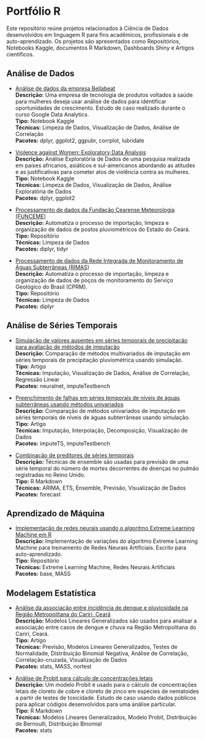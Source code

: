 # Portfólio R

Este repositório reúne projetos relacionados à Ciência de Dados desenvolvidos em linguagem R para fins acadêmicos, profissionais e de auto-aprendizado.
Os projetos são apresentados como Repositórios, Notebooks Kaggle, documentos R Markdown, Dashboards Shiny e Artigos científicos.

## Análise de Dados

- [Análise de dados da empresa Bellabeat](https://www.kaggle.com/code/rubensocj/an-lise-de-dados-da-empresa-bellabeat)  
**Descrição:** Uma empresa de tecnologia de produtos voltados à saúde para mulheres deseja usar análise de dados para identificar oportunidades de crescimento. Estudo de caso realizado durante o curso Google Data Analytics.  
**Tipo:** Notebook Kaggle  
**Técnicas:** Limpeza de Dados, Visualização de Dados, Análise de Correlação  
**Pacotes:** dplyr, ggplot2, ggpubr, corrplot, lubridate

- [Violence against Women: Exploratory Data Analysis](https://www.kaggle.com/rubensocj/violence-against-women-exploratory-data-analysis)  
**Descrição:** Análise Exploratória de Dados de uma pesquisa realizada em países africanos, asiáticos e sul-americanos abordando as atitudes e as justificativas para cometer atos de violência contra as mulheres.  
**Tipo:** Notebook Kaggle  
**Técnicas:** Limpeza de Dados, Visualização de Dados, Análise Exploratória de Dados  
**Pacotes:** dplyr, ggplot2

- [Processamento de dados da Fundação Cearense Meteorologia (FUNCEME)](https://github.com/rubensocj/series-FUNCEME)  
**Descrição:** Automatiza o processo de importação, limpeza e organização de dados de postos pluviométricos do Estado do Ceará.  
**Tipo:** Repositório  
**Técnicas:** Limpeza de Dados  
**Pacotes:** diplyr, tidyr  

- [Processamento de dados da Rede Integrada de Monitoramento de Águas Subterrâneas (RIMAS)](https://github.com/rubensocj/series-RIMAS)  
**Descrição:** Automatiza o processo de importação, limpeza e organização de dados de poços de monitoramento do Serviço Geológico do Brasil (CPRM).  
**Tipo:** Repositório  
**Técnicas:** Limpeza de Dados  
**Pacotes:** diplyr  

## Análise de Séries Temporais

- [Simulação de valores ausentes em séries temporais de precipitação para avaliação de métodos de imputação](https://github.com/rubensocj/arquivo-R/blob/main/src/CunhaJuniorFirmino2022_Climatologia.pdf)  
**Descrição:** Comparação de métodos multivariados de imputação em séries temporais de precipitação pluviométrica usando simulação.  
**Tipo:** Artigo  
**Técnicas:** Imputação, Visualização de Dados, Análise de Correlação, Regressão Linear  
**Pacotes:** neuralnet, imputeTestbench

- [Preenchimento de falhas em séries temporais de níveis de águas subterrâneas usando métodos univariados](https://github.com/rubensocj/arquivo-R/blob/main/src/CunhaJunior2022_ENREHSE.pdf)  
**Descrição:** Comparação de métodos univariados de imputação em séries temporais de níveis de águas subterrâneas usando simulação.  
**Tipo:** Artigo  
**Técnicas:** Imputação, Interpolação, Decomposição, Visualização de Dados  
**Pacotes:** imputeTS, imputeTestbench

- [Combinação de preditores de séries temporais](https://rpubs.com/rubensocj/combination-of-forecasts)  
**Descrição:** Técnicas de ensemble são usadas para previsão de uma série temporal do número de mortes decorrentes de doenças no pulmão registradas no Reino Unido.  
**Tipo:** R Markdown  
**Técnicas:** ARIMA, ETS, Ensemble, Previsão, Visualização de Dados  
**Pacotes:** forecast

## Aprendizado de Máquina

- [Implementação de redes neurais usando o algoritmo Extreme Learning Machine em R](https://github.com/rubensocj/extreme-learning-machine)  
**Descrição:** Implementação de variações do algoritmo Extreme Learning Machine para treinamento de Redes Neurais Artificiais. Escrito para auto-aprendizado.  
**Tipo:** Repositório  
**Técnicas:** Extreme Learning Machine, Redes Neurais Artificiais  
**Pacotes:** base, MASS

## Modelagem Estatística

- [Análise da associação entre incidência de dengue e
pluviosidade na Região Metropolitana do Cariri, Ceará](https://github.com/rubensocj/arquivo-R/blob/main/src/CunhaJunior2022_GaiaScientia.pdf)  
**Descrição:** Modelos Lineares Generalizados são usados para analisar a associação entre casos de dengue e chuva na Região Metropolitana do Cariri, Ceará.  
**Tipo:** Artigo  
**Técnicas:** Previsão, Modelos Lineares Generalizados, Testes de Normalidade, Distribuição Binomial Negativa, Análise de Correlação, Correlação-cruzada, Visualização de Dados  
**Pacotes:** stats, MASS, nortest

- [Análise de Probit para cálculo de concentrações letais](https://rpubs.com/rubensocj/probit)  
**Descrição:** Um modelo Probit é usado para o cálculo de concentrações letais de cloreto de cobre e cloreto de zinco em espécies de nematoides a partir de testes de toxicidade. Estudo de caso usando dados públicos para aplicar códigos desenvolvidos para uma análise particular.  
**Tipo:** R Markdown  
**Técnicas:** Modelos Lineares Generalizados, Modelo Probit, Distribuição de Bernoulli, Distribuição Binomial  
**Pacotes:** stats
